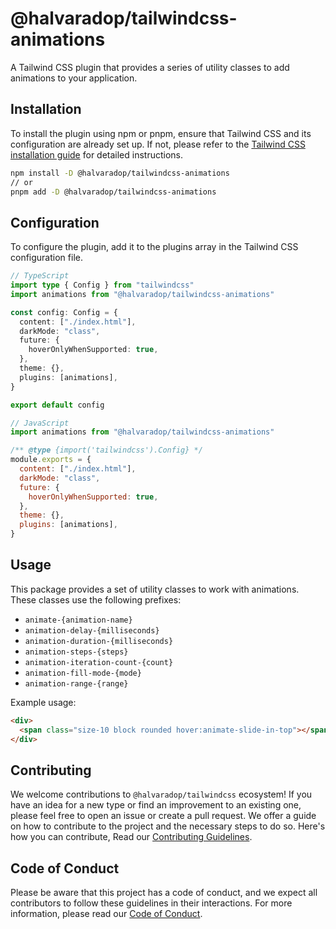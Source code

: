 # @halvaradop/tailwindcss-animations

A Tailwind CSS plugin that provides a series of utility classes to add animations to your application.

## Installation

To install the plugin using npm or pnpm, ensure that Tailwind CSS and its configuration are already set up. If not, please refer to the [Tailwind CSS installation guide](https://tailwindcss.com/docs/installation) for detailed instructions.

```bash
npm install -D @halvaradop/tailwindcss-animations
// or
pnpm add -D @halvaradop/tailwindcss-animations
```

## Configuration

To configure the plugin, add it to the plugins array in the Tailwind CSS configuration file.

```ts
// TypeScript
import type { Config } from "tailwindcss"
import animations from "@halvaradop/tailwindcss-animations"

const config: Config = {
  content: ["./index.html"],
  darkMode: "class",
  future: {
    hoverOnlyWhenSupported: true,
  },
  theme: {},
  plugins: [animations],
}

export default config
```

```js
// JavaScript
import animations from "@halvaradop/tailwindcss-animations"

/** @type {import('tailwindcss').Config} */
module.exports = {
  content: ["./index.html"],
  darkMode: "class",
  future: {
    hoverOnlyWhenSupported: true,
  },
  theme: {},
  plugins: [animations],
}
```

## Usage

This package provides a set of utility classes to work with animations. These classes use the following prefixes:

- `animate-{animation-name}`
- `animation-delay-{milliseconds}`
- `animation-duration-{milliseconds}`
- `animation-steps-{steps}`
- `animation-iteration-count-{count}`
- `animation-fill-mode-{mode}`
- `animation-range-{range}`

Example usage:

```html
<div>
  <span class="size-10 block rounded hover:animate-slide-in-top"></span>
</div>
```

## Contributing

We welcome contributions to `@halvaradop/tailwindcss` ecosystem! If you have an idea for a new type or find an improvement to an existing one, please feel free to open an issue or create a pull request. We offer a guide on how to contribute to the project and the necessary steps to do so. Here's how you can contribute, Read our [Contributing Guidelines](https://github.com/halvaradop/.github/blob/master/.github/CONTRIBUTING.md).

## Code of Conduct

Please be aware that this project has a code of conduct, and we expect all contributors to follow these guidelines in their interactions. For more information, please read our [Code of Conduct](https://github.com/halvaradop/.github/blob/master/.github/CODE_OF_CONDUCT.md).
